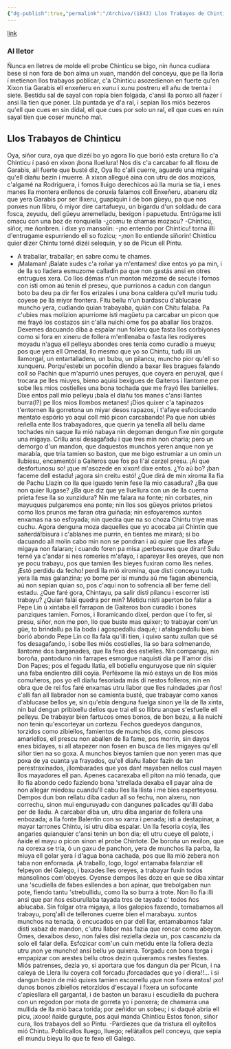 ```yaml
---
{"dg-publish":true,"permalink":"/Archivo/(1843) Llos Trabayos de Chinticu/","tags":["#Siglo_19","a1843","central","Juan_Junquera_Huergo","escrito","Gijón","poema"]}
---
```


[link](https://bibliotecavirtual.asturias.es/i18n/consulta/registro.cmd?id=1489)

### Al lletor

Ñunca en lletres de molde
ell probe Chinticu se bigo,
nin ñunca cudiara bese
si non fora de bon alma
un xuan, mandón del conceyu,
que pe lla lloria í metienon
llos trabayos poblicar,
c'a Chinticu asozedienon
en fuerte qu'en Xixon tia
Garabis ell enxeñeru
en xunu i xunu postreru
ell añu de trenta i siete.
Bestidu sal de sayal
con ropía bien folgada,
c'ansi lla ponxo all ñazer
í ansi lla tien que poner.
Lla puntada ye d'a ral,
i sepian llos miós bezeros
qu'ell que cues en sin didal,
ell que cues por solo un ral,
ell que cues en ruin sayal
tien que coser muncho mal.

## Llos Trabayos de Chinticu

Oya, siñor cura, oya
que dizéí bo yo agora
llo que borió esta cretura
llo c'a Chinticu í pasó
en xixon ¡bona lluellura!
Nos dis c'a carcabar fo
all floxu de Garabis,
all fuerte que busté diz,
Oya llo c'alli cuerre,
aguarde una migaína
qu'ell diañu bezin í muerre.
A xixon allegué aína
con utru de dos mozicos,
c'algamé na Rodriguera,
i fomos lluigo derechicos
aú lla muria se tia,
i enes manes lla montera
enllenos de coruxía
falamos coll Enxeñeru,
abaneru diz que yera
Garabis por ser llixeru,
guapiquin i de bon güeyu,
pa que nos ponxes nun llibru,
ó miyor dire cartafueyu,
un bigardu d'un soldadu
de cara fosca, zeyudu,
dell güeyu arremelladu,
bexigon i papuetudu.
Entrúgame isti omacu
con una boz de ronquiella
-¿comu te chamas mozacu?
-Chinticu, siñor, me ñonbren.
í dixe yo mansolin:
-¡no entendo por Chinticu!
torna illi d'entrugame
espurriendo ell so fozicu;
-¡non llo entiende siñorin!
Chinticu quier dizer Chintu
torné dizéí selequin,
y so de Picun ell Pintu.
- A traballar, traballar;
en sabre comu te chames.
- ¡Malaman! ¡Balate xudes
c'a roñar ya m'entames!
dixe entos yo pa min,
i de lla so lladera
esmuzome calladin
pa que non gastás ansi
en otres entrugues xera.
Co llos démas n'un monton
mézome de secute
i fomos con isti omon
aú tenin el preseu,
que purrionos a cadun
con dangun boto ba deu
pa dir fer llos erizales
i una bona caldera
qu'ell muriu tudu coyese
pe lla miyor frontera.
Fitu bellu n'un bardascu
d'ablucase muncho yera,
cudiando quian trabayaba,
quián con Chitu falaba.
Pa c'ubies mas molizion
apurriome isti magüetu
pa carcabar un picon
que me frayó los costazos
sin c'alla nuichi ome
fos pa aballar llos brazos.
Dexemes dacuando diba
a espalar nun folleru
que fasta llos corbiyones
como si fora en xineru
de follera m'enllenaba
o fasta lles rodiyeres
moyadu n'agua ell pelleyu
abondes ores tenia
como curadío a mueyu;
pos que yera ell Omedal,
llo mesmo que yo so Chintu,
tudu illi un llamorgal,
un entartalladeru,
un bubu, un pilancu,
muncho pior qu'ell so xunqueru.
Porqu'estebi un pocoñin
diendo a baxar lles bragues
falando coll so Pachin
que m'apurrió unes peruyes,
que coyera en peruyal,
que í trocara pe lles miuyes,
bieno aquisi bexigues
de Gaiteros i llantome
per sobe lles mios costielles
una bona tochada
que me frayó lles banielles.
Dixe entos pall mio pelleyu
¡bala el diañu tos manes
c'ansi llantes burra(l?)
pe llos mios llombos metanes!
¡Dios quixer c'a tapinazos
t'entornen lla gorretona
un miyar desos rapazos,
i t'afaye esfocicando
mentato espório yo aqui
coll mió picon carcabando!
Pa que non ubiés reñella
ente llos trabayadores,
que querin ya tenella
all bellu dame tochades
nin saque lla mió nabaya
nin degoman dengun fixe
nin gorgute una migaya.
Crillu ansi desagafadu
i que tres min non charia;
pero un demorgo d'un mandon,
que daquestos munchos yeren
anque non ye marabía,
que tria tamien so baston,
que me bigo estrumiar
a un omin un llubiesu,
encamentóí a Gaiteros
que fos pa ll'al carzel presu.
¡Ai que desfortunosu so!
¡que m'asozede en xixon!
dixe entos. ¿Yo aú bo?
¡ban faceme dell estadu!
¡agora sin creitu estó!
¿Que dirá de min xiroma
lla fia de Pachu Llazin
co lla que iguado tenin
fese lla mio casadura?
¿Ba que non quier llugase?
¿Ba que diz que ye lluellura
con un de lla cuerna prieta
fese lla so xunzidura?
Nin me falara na fonte;
nin corbates, nin mayuques
pulgaremos ena ponte;
nin llos sos güeyos prietos
prietos como llos prunos
me faran otra guiñada;
nin esfoyaremos xuntos
enxamas na so esfoyada;
nin quedra que na so choza
Chintu triye mas cuchu.
Agora denguna moza
daquelles que yo acocaba
¡ai Chintin que sañerdá!bisura
i c'ablanes me purrin,
en tientes me mirará;
si bo dacuando all molin
cabo min non se pondran
i aú quier que lles afaye
migaya non falaran;
i cuando foren pa misa
¡perbesures que diran!
Sulu terné ya c'andar
si nes romeries m'afayo,
i apareyar lles oreyes,
que non ye pocu trabayu,
pos que tamien lles bieyes
fuxiran como lles neñes.
¡Estó perdidu da fecho!
perdi lla mió xiromina,
que disti conceyu tudu
yera lla mas galanzina;
yo bome per isi mundu
aú me fagan abenencia,
aú non sepian quian so,
pos c'aqui non to sofrencia
all ber feme dell estadu.
¿Que faré gora, Chintayu,
pa salir disti pilancu
i escorrer isti trabayu?
¿Quian faláí quedra por min?
Metidu nisti aperton
bo falar a Pepe Lin
ú xintaba ell farrapon
de Gaiteros bon curadío
i bones panziques tamien.
Fomos, i lloramicando
dixeí, perdon que í to fer,
si presu, siñor, non me pon,
llo que buste mas quixer;
to trabayar com'un güe,
to brindallu pa lla boda
i agospedallu daqué;
i afalagandollu bien
borió abondo Pepe Lin
co lla fala qu'illi tien,
i quixo santu xullan
que sé fos desagafando,
i sobe lles miós costielles,
lla so bara solmenando,
llantome dos barganades,
que lla fexo des estielles.
Nin compangu, nin boroña,
pantoduno nin farrapes
esmorgue naquisti dia
pe ll'amor dísi Don Papes;
pos el fegadu llatia,
ell botiellu enguruyose
que nin siquier una faba
endientro dilli coyia.
Perféxome lla mió estaya
un de llos miós comuñeros,
pos yo ell diañu fesoriada
más di nestos folleros;
nin en obra que de rei fos
faré enxamas utru llabor
que lles ruindades ¡par ños!
c'alli fan all llabrador
non se camienta busté,
que trabayar como xanos
d'ablucase bellos ye,
sin qu'ebia denguna fuelga
sinon ye lla de lla xinta,
nin bal dengun pribixellu
dellos que trai ell so llibru
anque s'esfuelle ell pelleyu.
De trabayar bien fartucos
omes bonos, de bon bezu,
a lla nuichi non tenin
qu'escorteyar un cortezu.
Fechos guedeyos dangunos,
torzidos como zibiellos,
famientos de munchos dis,
como piescos amariellos,
ell prescu non aballen
de lla fame, pos morrin,
sin dayos enes bidayes,
si all atapezer non fosen
en busca de lles migayes
qu'ell siñor tien na so goxa.
A munchos bieyos tamien
que non yeren mas que poxa
de ya cuanta ya frayados,
qu'ell diañu llabor fazín
de tan perestraxinados,
¡llombarades que yos dan!
mayaben nellos cual mayen
llos mayadores ell pan.
Apenes cacarexaba
ell piton na mió tenada,
que llo fia abondo cedo
faziendo bona 'strellada
dexaba ell payar aína
de non allegar miedosu
cuandu'll cabu lles lla llista
i me bies esperteyosu.
Dempos dun bon rellatu
diba cadun all so fechu,
non alxeru, non correchu,
sinon mui enguruyadu
con dangunes palicades
qu'illi daba per de lladu.
A carcabar diba un,
utru diba angariar
de follera una enbozada;
a lla fonte Balentin
con so xarra i penada;
isti a destapinar,
a mayar tarrones Chintu,
isi utru diba espalar.
Un lla fesoria coyia,
lles angaries quianquier
c'ansi tenin un bon dia;
ell utru cueye ell palote,
i ñaide el mayu o picon
sinon el probe Chintote.
De boroña un rexilon,
que na corexa se tria,
ó un gaxu de panchon,
yera de munchos lla parba,
lla miuya ell golar yera
í d'agua bona cachada,
pos que lla mió zebera
non taba non enfornada.
¡A traballo, logo, logo!
entamaba falanziar
ell felpeyon del Galego,
i baxades lles oreyes,
a trabayar fuxín todos
mansolinos com'obeyes.
Oyense dempos lles doze
en que se diba xintar
una 'scudiella de fabes
esllendes a bon apinar,
que trebolgaben nun pote,
fiendo tantu 'strebullidu,
como lla so burra á trote.
Non llo fia illi ansi
que par ños esburullaba
tayada tres de tayada
c' todos ños ablucaba.
Sin folgar otra migaya,
a llos galopios faxendo,
tornabamos all trabayu,
porq'alli de tellerones
cuerre bien el marabayu.
xuntos munchos na tenada,
ó encucados en par dell llar,
entamabamos falar
disti xabaz de mandon,
c'utru llabor mas fazia
que roncar como abeyon.
Omes, dexaibos deso,
non fales disi reziella
dezia un, pos cascanziu
da solo ell falar della.
Esfozicar com'un cuin
metidu ente lla follera
dezia utru ¡non ye muncho!
ansi bellu yo quixera.
Torgadu con bona torga
i empapizar con arestes
bellu otros dezin
quixeramos nestes fiestes.
Miós patrenses, dezia yo,
si aportara que fos
dangun dia per Picun,
i na caleya de Llera
llu coyera coll forcadu
¡forcadades que yo í diera!!...
i si dangun bezin de mió
quixes tamien escorrellu
¡que non fixera entos! ¡xo!
dunos bonos zibiellos
retorzidos d'escayal
i fixera un sofocante
c'apiesllara ell gargantal,
i de baston un baraxu
i escudiella da puchera
con un regodon por mota
de gorreta yo í ponxera;
de chamarra una mullida
de lla mió baca torida;
por zeñidor un sobeu;
i si daqué abria ell picu,
¡xooo! ñaide gurgute,
pos aqui manda Chinticu
Estos fonon, siñor cura,
llos trabayos dell so Pintu.
-Pardiezes que da tristura
ell oyítellos mió Chintu.
Poblícallos lluego, lluego;
rellátallos pell conceyu,
que sepia ell mundu bieyu
llo que te fexo ell Galego.